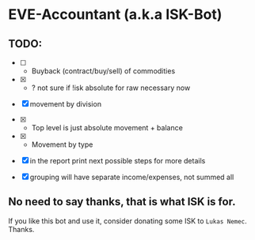 # EVE-Accountant (a.k.a ISK-Bot)

## TODO:
- [ ] - Buyback (contract/buy/sell) of commodities
- [x] - ? not sure if !isk absolute for raw necessary now
- [x] movement by division
- [x] - Top level is just absolute movement + balance 
- [x] - Movement by type
- [x] in the report print next possible steps for more details
- [x] grouping will have separate income/expenses, not summed all


## No need to say thanks, that is what ISK is for.
If you like this bot and use it, consider donating some ISK to `Lukas Nemec`. Thanks.
